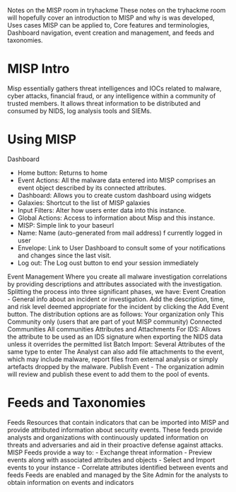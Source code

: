 Notes on the MISP room in tryhackme
These notes on the tryhackme room will hopefully cover an introduction to MISP and why is was developed, Uses cases MISP can be applied to, Core features and terminologies, Dashboard navigation, event creation and management, and feeds and taxonomies.

# MISP Intro

Misp essentially gathers threat intelligences and IOCs related to malware, cyber attacks, financial fraud, or any intelligence within a community of trusted members. It allows threat information to be distributed and consumed by NIDS, log analysis tools and SIEMs.

# Using MISP

Dashboard
 - Home button: Returns to home
 - Event Actions: All the malware data entered into MISP comprises an event object described by its connected attributes.
 - Dashboard: Allows you to create custom dashboard using widgets
 - Galaxies: Shortcut to the list of MISP galaxies
 - Input Filters: Alter how users enter data into this instance.
 - Global Actions: Access to information about Misp and this instance.
 - MISP: Simple link to your baseurl
 - Name: Name (auto-generated from mail address) f currently logged in user
 - Envelope: Link to User Dashboard to consult some of your notifications and changes since the last visit. 
 - Log out: The Log oust button to end your session immediately

Event Management
	Where you create all malware investigation correlations by providing descriptions and attributes associated with the investigation. Splitting the process into three significant phases, we have: 
		Event Creation - General info about an incident or investigation. Add the description, time, and risk level deemed appropriate for the incident by clicking the Add Event button. The distribution options are as follows:
			Your organization only
			This Community only (users that are part of yout MISP community)
			Connected Communities
			All communities
		Attributes and Attachments
			For IDS: Allows the attribute to be used as an IDS signature when exporting the NIDS data unless it overrides the permitted list
			Batch Import: Several Attributes of the same type to enter
		The Analyst can also add file attachments to the event, which may include malware, report files from external analysis or simply artefacts dropped by the malware.
		Publish Event - The organization admin will review and publish these event to add them to the pool of events.

# Feeds and Taxonomies 

Feeds 
	Resources that contain indicators that can be imported into MISP and provide attributed information about security events. These feeds provide analysts and organizations with continuously updated information on threats and adversaries and aid in their proactive defense against attacks.
	MISP Feeds provide a way to:
		- Exchange threat information
		- Preview events along with associated attributes and objects
		- Select and Import events to your instance
		- Correlate attributes identified between events and feeds
	Feeds are enabled and managed by the Site Admin for the analysts to obtain information on events and indicators